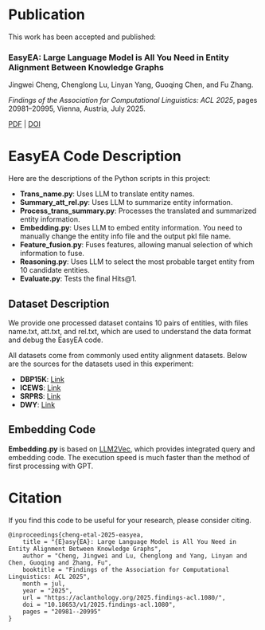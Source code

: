 # Publication

This work has been accepted and published:

### EasyEA: Large Language Model is All You Need in Entity Alignment Between Knowledge Graphs

Jingwei Cheng, Chenglong Lu, Linyan Yang, Guoqing Chen, and Fu Zhang.  

*Findings of the Association for Computational Linguistics: ACL 2025*, pages 20981–20995, Vienna, Austria, July 2025.  

[PDF](https://aclanthology.org/2025.findings-acl.1080/) | [DOI](https://doi.org/10.18653/v1/2025.findings-acl.1080)  

# EasyEA Code Description

Here are the descriptions of the Python scripts in this project:

- **Trans_name.py**: Uses LLM to translate entity names.
- **Summary_att_rel.py**: Uses LLM to summarize entity information.
- **Process_trans_summary.py**: Processes the translated and summarized entity information.
- **Embedding.py**: Uses LLM to embed entity information. You need to manually change the entity info file and the output pkl file name.
- **Feature_fusion.py**: Fuses features, allowing manual selection of which information to fuse.
- **Reasoning.py**: Uses LLM to select the most probable target entity from 10 candidate entities.
- **Evaluate.py**: Tests the final Hits@1.

## Dataset Description

We provide one processed dataset contains 10 pairs of entities, with files name.txt, att.txt, and rel.txt, which are used to understand the data format and debug the EasyEA code.

All datasets come from commonly used entity alignment datasets. Below are the sources for the datasets used in this experiment:

- **DBP15K**: [Link](https://github.com/kosugi11037/bert-int)
- **ICEWS**: [Link](https://github.com/IDEA-FinAI/Simple-HHEA)
- **SRPRS**: [Link](https://github.com/DexterZeng/CEA/tree/master/data)
- **DWY**: [Link](https://github.com/THUDM/SelfKG/tree/main)

## Embedding Code

**Embedding.py** is based on [LLM2Vec](https://github.com/McGill-NLP/llm2vec), which provides integrated query and embedding code. The execution speed is much faster than the method of first processing with GPT.

# Citation

If you find this code to be useful for your research, please consider citing.

```
@inproceedings{cheng-etal-2025-easyea,
    title = "{E}asy{EA}: Large Language Model is All You Need in Entity Alignment Between Knowledge Graphs",
    author = "Cheng, Jingwei and Lu, Chenglong and Yang, Linyan and Chen, Guoqing and Zhang, Fu",
    booktitle = "Findings of the Association for Computational Linguistics: ACL 2025",
    month = jul,
    year = "2025",
    url = "https://aclanthology.org/2025.findings-acl.1080/",
    doi = "10.18653/v1/2025.findings-acl.1080",
    pages = "20981--20995"
}
```
